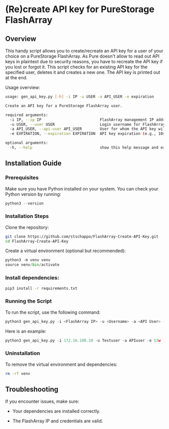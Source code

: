 # (Re)create API key for PureStorage FlashArray

## Overview

This handy script allows you to create/recreate an API key for a user of your choice on a PureStorage FlashArray. As Pure doesn't allow to read out API keys in plaintext due to security reasons, you have to recreate the API key if you lost or forgot it. This script checks for an existing API key for the specified user, deletes it and creates a new one. The API key is printed out at the end. 

Usage overview:
```bash
usage: gen_api_key.py [-h] -i IP -u USER -a API_USER -e expiration

Create an API key for a PureStorage FlashArray user.

required arguments:
  -i IP, --ip IP                          FlashArray management IP address
  -u USER, --user USER                    Login username for FlashArray
  -a API_USER, --api-user API_USER        User for whom the API key will be created
  -e EXPIRATION, --expiration EXPIRATION  API key expiration (e.g., 10s, 5m, 1h, 2d, 1w)

optional arguments:
  -h, --help                              show this help message and exit
```


## Installation Guide

### Prerequisites

Make sure you have Python installed on your system. You can check your Python version by running:

```python
python3 --version
```

### Installation Steps

Clone the repository:

```bash
git clone https://github.com/stschappo/FlashArray-Create-API-Key.git
cd FlashArray-Create-API-Key
```

Create a virtual environment (optional but recommended):

```python
python3 -m venv venv
source venv/bin/activate 
```

### Install dependencies:

```bash
pip3 install -r requirements.txt
```

### Running the Script

To run the script, use the following command:

```python
python3 gen_api_key.py -i <FlashArray IP> -u <Username> -a <API User> -e 52w
```

Here is an example:

```python
python3 gen_api_key.py -i 172.16.100.10 -u Testuser -a APIuser -e 52w
```

### Uninstallation

To remove the virtual environment and dependencies:

```bash
rm -rf venv
```

## Troubleshooting

If you encounter issues, make sure:

- Your dependencies are installed correctly.

- The FlashArray IP and credentials are valid.


